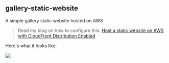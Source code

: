 ## gallery-static-website
A simple gallery static website hosted on AWS

> Read my blog on how to configure this: [Host a static website on AWS with CloudFront Distribution Enabled](https://shravan-kuchkula.github.io/cloud/aws-cloudfront-dist/)

Here's what it looks like:

![](gallery/images/sdfs/aws_cdn9.png)
